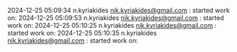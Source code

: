 2024-12-25 05:09:34
n.kyriakides <nik.kyriakides@gmail.com>
: started work on: 2024-12-25 05:09:53
n.kyriakides <nik.kyriakides@gmail.com>
: started work on: 2024-12-25 05:10:25
n.kyriakides <nik.kyriakides@gmail.com>
: started work on: 2024-12-25 05:10:35
n.kyriakides <nik.kyriakides@gmail.com>
: started work on: 